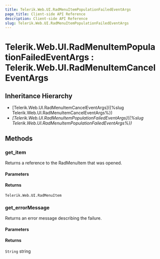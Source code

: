 ```yaml
---
title: Telerik.Web.UI.RadMenuItemPopulationFailedEventArgs
page_title: Client-side API Reference
description: Client-side API Reference
slug: Telerik.Web.UI.RadMenuItemPopulationFailedEventArgs
---
```


# Telerik.Web.UI.RadMenuItemPopulationFailedEventArgs : Telerik.Web.UI.RadMenuItemCancelEventArgs

## Inheritance Hierarchy

* [Telerik.Web.UI.RadMenuItemCancelEventArgs]({%slug Telerik.Web.UI.RadMenuItemCancelEventArgs%})
* *[Telerik.Web.UI.RadMenuItemPopulationFailedEventArgs]({%slug Telerik.Web.UI.RadMenuItemPopulationFailedEventArgs%})*

## Methods

###  get_item

Returns a reference to the RadMenuItem that was opened.

#### Parameters

#### Returns

`Telerik.Web.UI.RadMenuItem` 

###  get_errorMessage

Returns an error message describing the failure.

#### Parameters

#### Returns

`String` string 